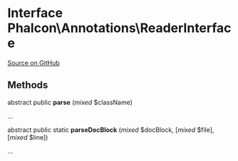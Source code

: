 # Interface **Phalcon\\Annotations\\ReaderInterface**

<a href="https://github.com/phalcon/cphalcon/blob/master/phalcon/annotations/readerinterface.zep" class="btn btn-default btn-sm">Source on GitHub</a>

## Methods
abstract public  **parse** (*mixed* $className)

...


abstract public static  **parseDocBlock** (*mixed* $docBlock, [*mixed* $file], [*mixed* $line])

...


